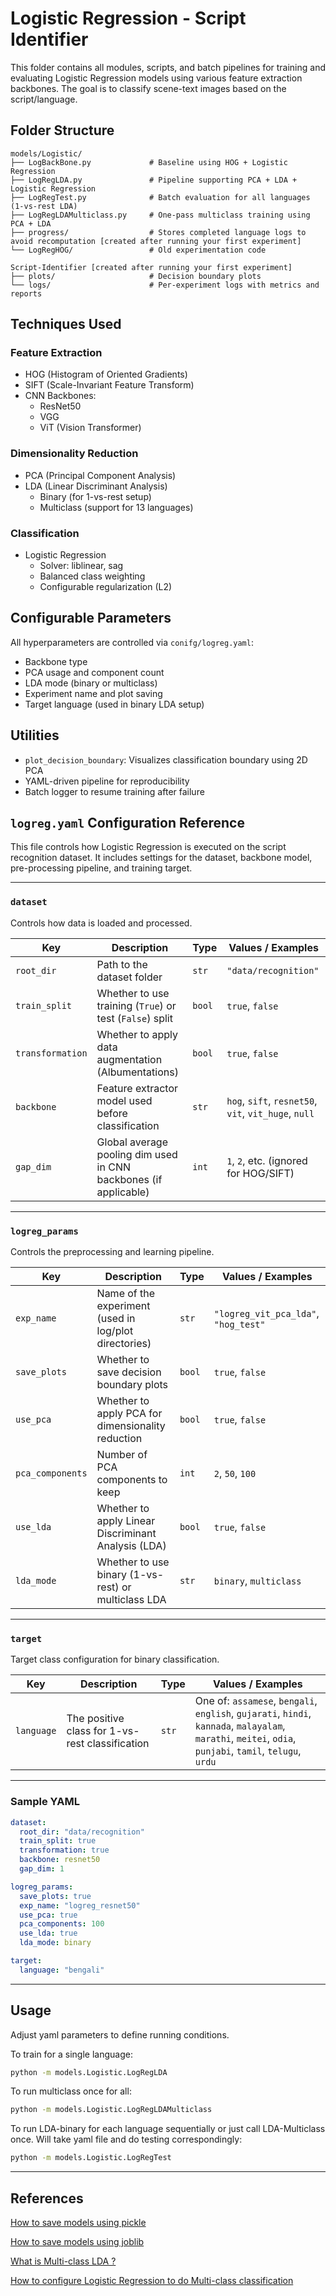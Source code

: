 # Logistic Regression - Script Identifier

This folder contains all modules, scripts, and batch pipelines for training and evaluating Logistic Regression models using various feature extraction backbones. The goal is to classify scene-text images based on the script/language.

## Folder Structure

```
models/Logistic/
├── LogBackBone.py             # Baseline using HOG + Logistic Regression
├── LogRegLDA.py               # Pipeline supporting PCA + LDA + Logistic Regression
├── LogRegTest.py              # Batch evaluation for all languages (1-vs-rest LDA)
├── LogRegLDAMulticlass.py     # One-pass multiclass training using PCA + LDA
├── progress/                  # Stores completed language logs to avoid recomputation [created after running your first experiment]
└── LogRegHOG/                 # Old experimentation code

Script-Identifier [created after running your first experiment]
├── plots/                     # Decision boundary plots
└── logs/                      # Per-experiment logs with metrics and reports
```

## Techniques Used

### Feature Extraction
- HOG (Histogram of Oriented Gradients)
- SIFT (Scale-Invariant Feature Transform)
- CNN Backbones:
  - ResNet50
  - VGG
  - ViT (Vision Transformer)

### Dimensionality Reduction
- PCA (Principal Component Analysis)
- LDA (Linear Discriminant Analysis)
  - Binary (for 1-vs-rest setup)
  - Multiclass (support for 13 languages)

### Classification
- Logistic Regression
  - Solver: liblinear, sag
  - Balanced class weighting
  - Configurable regularization (L2)

## Configurable Parameters

All hyperparameters are controlled via `conifg/logreg.yaml`:
- Backbone type
- PCA usage and component count
- LDA mode (binary or multiclass)
- Experiment name and plot saving
- Target language (used in binary LDA setup)

## Utilities

- `plot_decision_boundary`: Visualizes classification boundary using 2D PCA
- YAML-driven pipeline for reproducibility
- Batch logger to resume training after failure

## `logreg.yaml` Configuration Reference

This file controls how Logistic Regression is executed on the script recognition dataset. It includes settings for the dataset, backbone model, pre-processing pipeline, and training target.

---

### `dataset`

Controls how data is loaded and processed.

| Key             | Description                                                       | Type     | Values / Examples                                        |
|------------------|-------------------------------------------------------------------|----------|-----------------------------------------------------------|
| `root_dir`       | Path to the dataset folder                                        | `str`    | `"data/recognition"`                                      |
| `train_split`    | Whether to use training (`True`) or test (`False`) split         | `bool`   | `true`, `false`                                           |
| `transformation` | Whether to apply data augmentation (Albumentations)              | `bool`   | `true`, `false`                                           |
| `backbone`       | Feature extractor model used before classification               | `str`    | `hog`, `sift`, `resnet50`, `vit`, `vit_huge`, `null`      |
| `gap_dim`        | Global average pooling dim used in CNN backbones (if applicable) | `int`    | `1`, `2`, etc. (ignored for HOG/SIFT)                     |

---

### `logreg_params`

Controls the preprocessing and learning pipeline.

| Key                | Description                                                         | Type     | Values / Examples                                  |
|--------------------|---------------------------------------------------------------------|----------|----------------------------------------------------|
| `exp_name`         | Name of the experiment (used in log/plot directories)               | `str`    | `"logreg_vit_pca_lda"`, `"hog_test"`              |
| `save_plots`       | Whether to save decision boundary plots                             | `bool`   | `true`, `false`                                    |
| `use_pca`          | Whether to apply PCA for dimensionality reduction                   | `bool`   | `true`, `false`                                    |
| `pca_components`   | Number of PCA components to keep                                     | `int`    | `2`, `50`, `100`                                   |
| `use_lda`          | Whether to apply Linear Discriminant Analysis (LDA)                 | `bool`   | `true`, `false`                                    |
| `lda_mode`         | Whether to use binary (1-vs-rest) or multiclass LDA                 | `str`    | `binary`, `multiclass`                             |

---

### `target`

Target class configuration for binary classification.

| Key         | Description                                            | Type   | Values / Examples                       |
|-------------|--------------------------------------------------------|--------|------------------------------------------|
| `language`  | The positive class for 1-vs-rest classification        | `str`  | One of: `assamese`, `bengali`, `english`, `gujarati`, `hindi`, `kannada`, `malayalam`, `marathi`, `meitei`, `odia`, `punjabi`, `tamil`, `telugu`, `urdu` |

---

### Sample YAML
```yaml
dataset:
  root_dir: "data/recognition"
  train_split: true
  transformation: true
  backbone: resnet50
  gap_dim: 1

logreg_params:
  save_plots: true
  exp_name: "logreg_resnet50"
  use_pca: true
  pca_components: 100
  use_lda: true
  lda_mode: binary

target:
  language: "bengali"

```

---

## Usage

Adjust yaml parameters to define running conditions.


To train for a single language:

```bash
python -m models.Logistic.LogRegLDA
```

To run multiclass once for all:

```bash
python -m models.Logistic.LogRegLDAMulticlass
```

To run LDA-binary for each language sequentially or just call LDA-Multiclass once. Will take yaml file and do testing correspondingly:

```bash
python -m models.Logistic.LogRegTest
```

---

## References

[How to save models using pickle](https://machinelearningmastery.com/save-load-machine-learning-models-python-scikit-learn/)

[How to save models using joblib](https://www.analyticsvidhya.com/blog/2021/08/quick-hacks-to-save-machine-learning-model-using-pickle-and-joblib/)

[What is Multi-class LDA ?](https://multivariatestatsjl.readthedocs.io/en/latest/mclda.html)

[How to configure Logistic Regression to do Multi-class classification](https://scikit-learn.org/stable/modules/generated/sklearn.linear_model.LogisticRegression.html)

